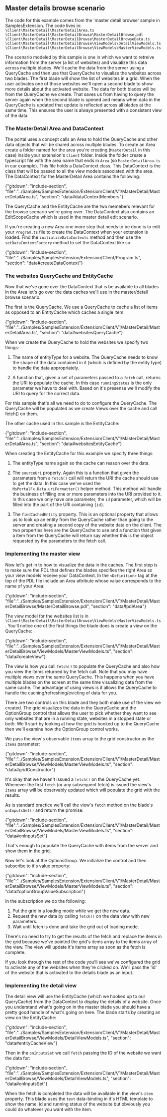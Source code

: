 
## Master details browse scenario

The code for this example comes from the 'master detail browse' sample in SamplesExtension. The code lives in:
`\Client\MasterDetail\MasterDetailArea.ts`
`\Client\MasterDetail\MasterDetailBrowse\MasterDetailBrowse.pdl`
`\Client\MasterDetail\MasterDetailBrowse\MasterDetailBrowseData.ts`
`\Client\MasterDetail\MasterDetailBrowse\ViewModels\DetailViewModels.ts`
`\Client\MasterDetail\MasterDetailBrowse\ViewModels\MasterViewModels.ts`

The scenario modeled by this sample is one in which we want to retreive information from the server (a list of websites) and
visualize this data across multiple blades. We'll cache the data from the server using a QueryCache and then use that QueryCache
to visualize the websites across two blades. The first blade will show the list of websites in a grid. When the user activates
one of those websites we'll open a second blade to show more details about the activated website. The data for both blades will
be from the QueryCache we create. That saves us from having to query the server again when the second blade is opened and means
when data in the QueryCache is updated that update is reflected across all blades at the same time. This ensures the user is always
presented with a consistent view of the data.

### The MasterDetail Area and DataContext
The portal uses a concept calls an Area to hold the QueryCache and other data objects that will be shared across multiple blades.
To create an Area create a folder named for the area you're creating (`MasterDetail` in this case) inside your extension's `Client` folder. 
Inside the folder create a typescript file with the area name that ends in `Area` (so `MasterDetailArea.ts` in our example).
This file holds a DataContext class. This DataContext is the class that will be passed to all the view models associated with the area.
The DataContext for the MasterDetail Area contains the following:

{"gitdown": "include-section", "file":"../Samples/SamplesExtension/Extension/Client/V1/MasterDetail/MasterDetailArea.ts", "section": "data#dataContextMembers"}

The QueryCache and the EntityCache are the two memebers relevant for the browse scenario we're going over. The DataContext also
contains an EditScopeCache which is used in the master detail edit scenario.

If you're creating a new Area one more step that needs to be done is to edit your `Program.ts` file to create the DataContext when your 
extension is loaded. Find the `initializeDataContexts` method and then use the `setDataContextFactory` method to set the DataContext like so:

{"gitdown": "include-section", "file":"../Samples/SamplesExtension/Extension/Client/Program.ts", "section": "data#createDataContext"}

### The websites QueryCache and EntityCache
Now that we've gone over the DataContext that is be available to all blades in the Area let's go over the data caches we'll use
in the master/detail browse scenario. 

The first is the QueryCache. We use a QueryCache to cache a list of items as opposed to an EntityCache which caches a single item.

{"gitdown": "include-section", "file":"../Samples/SamplesExtension/Extension/Client/V1/MasterDetail/MasterDetailArea.ts", "section": "data#websitesQueryCache"}

When we create the QueryCache to hold the websites we specify two things:

1. The name of entityType for a website. The QueryCache needs to know the shape of the data contained in it (which is defined by the
entity type) to handle the data appropriately.

2. A function that, given a set of parameters passed to a `fetch` call, returns the URI to populate the cache. In this case `runningStatus`
is the only parameter we have to deal with. Based on it's presense we'll modify the URI to query for the correct data.

For this sample that's all we need to do to configure the QueryCache. The QueryCache will be populated as we create Views over the cache
and call fetch() on them.

The other cache used in this sample is the EntityCache:

{"gitdown": "include-section", "file":"../Samples/SamplesExtension/Extension/Client/V1/MasterDetail/MasterDetailArea.ts", "section": "data#websitesEntityCache"}

When creating the EntityCache for this example we specify three things:

1. The entityType name again so the cache can reason over the data.

2. The `sourceUri` property. Again this is a function that given the parameters from a `fetch()` call will return the URI the cache
should use to get the data. In this case we've used the `MsPortalFx.Data.uriFormatter()` helper method. This method will handle
the business of filling one or more parameters into the URI provided to it. In this case we only have one parameter, the `id` parameter,
which will be filled into the part of the URI containing `{id}`.

3. The `findCachedEntity` property. This is an optional property that allows us to look up an entity from the QueryCache rather than
going to the server and creating a second copy of the website data on the client. The two properties here are the QueryCache to use
and a function that given a item from the QueryCache will return say whether this is the object requested by the parameters to the
fetch call.

### Implementing the master view
Now let's get in to how to visualize the data in the caches. The first step is to make sure the PDL that defines the blades
specifies the right Area so your view models receive your DataContext. In the `<Definition>` tag at the top of the PDL file 
include an Area attribute whose value corresponds to the name of your Area:

{"gitdown": "include-section", "file":"../Samples/SamplesExtension/Extension/Client/V1/MasterDetail/MasterDetailBrowse/MasterDetailBrowse.pdl", "section": "data#pdlArea"}

The view model for the websites list is in `\Client\MasterDetail\MasterDetailBrowse\ViewModels\MasterViewModels.ts`. You'll notice 
one of the first things the blade does is create a view on the QueryCache:

{"gitdown": "include-section", "file":"../Samples/SamplesExtension/Extension/Client/V1/MasterDetail/MasterDetailBrowse/ViewModels/MasterViewModels.ts", "section": "data#createView"}

The view is how you call `fetch()` to populate the QueryCache and also how you view the items returned by the fetch call. Note that
you may have multiple views over the same QueryCache. This happens when you have multiple blades on the screen at the same time
visualizing data from the same cache. The advantage of using views is it allows the QueryCache to handle the caching/refreshing/evicting
of data for you.

There are two controls on this blade and they both make use of the view we created. The grid visualizes the data in the QueryCache and
the OptionGroup control that allows the user to pick whether they want to see only websites that are in a running state, websites in 
a stopped state or both. We'll start by looking at how the grid is hooked up to the QueryCache then we'll examine how the OptionGroup
control works.

We pass the view's observable `items` array to the grid constructor as the `items` parameter:

{"gitdown": "include-section", "file":"../Samples/SamplesExtension/Extension/Client/V1/MasterDetail/MasterDetailBrowse/ViewModels/MasterViewModels.ts", "section": "data#gridConstructor"}

It's okay that we haven't issued a `fetch()` on the QueryCache yet. Whenever the first `fetch` (or any subsequent fetch) is issued
the view's `items` array will be observably updated which will populate the grid with the results.

As is standard practice we'll call the view's `fetch` method on the blade's `onInputsSet()` and return the promise:

{"gitdown": "include-section", "file":"../Samples/SamplesExtension/Extension/Client/V1/MasterDetail/MasterDetailBrowse/ViewModels/MasterViewModels.ts", "section": "data#onInputsSet"}

That's enough to populate the QueryCache with items from the server and show them in the grid.

Now let's look at the OptionsGroup. We initialize the control and then subscribe to it's value property:

{"gitdown": "include-section", "file":"../Samples/SamplesExtension/Extension/Client/V1/MasterDetail/MasterDetailBrowse/ViewModels/MasterViewModels.ts", "section": "data#optionGroupValueSubscription"}

In the subscription we do the following:

1. Put the grid in a loading mode while we get the new data.
2. Request the new data by calling `fetch()` on the data view with new parameters.
3. Wait until fetch is done and take the grid out of loading mode.

There's no need to try to get the results of the fetch and replace the items in the grid because we've pointed the grid's items
array to the items array of the view. The view will update it's items array as soon as the fetch is complete.

If you look through the rest of the code you'll see we've configured the grid to activate any of the websites when they're clicked on.
We'll pass the 'id' of the website that is activated to the details blade as an input.

### Implementing the detail view
The detail view will use the EntityCache (which we hooked up to our QueryCache) from the DataContext to display the details of a
website. Once you understand what's going on in the master blade you should have a pretty good handle of what's going on here.
The blade starts by creating an view on the EntityCache:

{"gitdown": "include-section", "file":"../Samples/SamplesExtension/Extension/Client/V1/MasterDetail/MasterDetailBrowse/ViewModels/DetailViewModels.ts", "section": "data#entityCacheView"}

Then in the `onInputsSet` we call `fetch` passing the ID of the website we want the data for:

{"gitdown": "include-section", "file":"../Samples/SamplesExtension/Extension/Client/V1/MasterDetail/MasterDetailBrowse/ViewModels/DetailViewModels.ts", "section": "data#onInputsSet"}

When the fetch is completed the data will be available in the view's `item` property. This blade uses the `text` data-binding in it's
HTML template to show the name, id and running status of the website but obviously you could do whatever you want with the item.